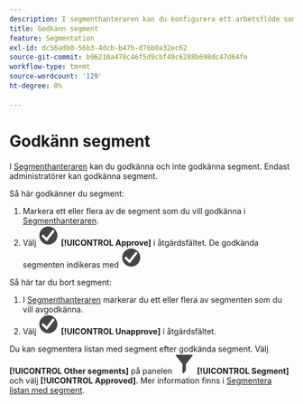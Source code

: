 ```yaml
---
description: I segmenthanteraren kan du konfigurera ett arbetsflöde som innefattar godkännande av segment för olika programnivåer, för specifika avdelningar eller grupper, och som är förenligt med rapporteringsprinciperna.
title: Godkänn segment
feature: Segmentation
exl-id: dc56adb0-56b3-4dcb-b47b-d76b0a32ec62
source-git-commit: b96210a478c46f5d9cbf49c6288b698dc47d64fe
workflow-type: tm+mt
source-wordcount: '129'
ht-degree: 0%

---
```


# Godkänn segment

I [Segmenthanteraren](seg-manage.md) kan du godkänna och inte godkänna segment. Endast administratörer kan godkänna segment.

Så här godkänner du segment:

1. Markera ett eller flera av de segment som du vill godkänna i [Segmenthanteraren](seg-manage.md).
1. Välj ![CheckmarkCircle](/help/assets/icons/CheckmarkCircle.svg) **[!UICONTROL Approve]** i åtgärdsfältet. De godkända segmenten indikeras med ![CheckmarkCircle](/help/assets/icons/CheckmarkCircle.svg)

Så här tar du bort segment:

1. I [Segmenthanteraren](seg-manage.md) markerar du ett eller flera av segmenten som du vill avgodkänna.
1. Välj ![CheckmarkCircle](/help/assets/icons/CheckmarkCircle.svg) **[!UICONTROL Unapprove]** i åtgärdsfältet.


Du kan segmentera listan med segment efter godkända segment. Välj **[!UICONTROL Other segments]** på panelen ![Segment](/help/assets/icons/Filter.svg) **[!UICONTROL Segment]** och välj **[!UICONTROL Approved]**. Mer information finns i [Segmentera listan med segment](t-seg-filter.md).
